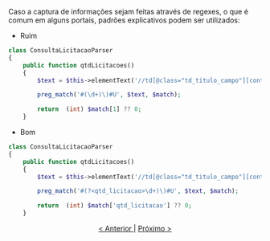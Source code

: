 Caso a captura de informações sejam feitas através de regexes, o que é comum em alguns portais, padrões explicativos podem ser utilizados:

- Ruim

```php
class ConsultaLicitacaoParser
{
    public function qtdLicitacoes()
    {
        $text = $this->elementText('//td[@class="td_titulo_campo"][contains(., "Licitações")]/center');

        preg_match('#(\d+)\)#U', $text, $match);

        return  (int) $match[1] ?? 0;
    }
```

- Bom

```php
class ConsultaLicitacaoParser
{
    public function qtdLicitacoes()
    {
        $text = $this->elementText('//td[@class="td_titulo_campo"][contains(., "Licitações")]/center');

        preg_match('#(?<qtd_licitacao>\d+)\)#U', $text, $match);

        return  (int) $match['qtd_licitacao'] ?? 0;
    }
```

<p align="center">
    <a href="exemplo3.md"> < Anterior </a> | <a href="exemplo5.md"> Próximo > </a> 
</p>
